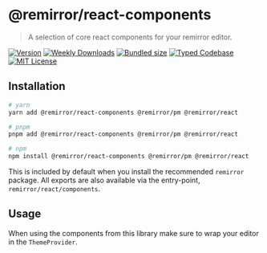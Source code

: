 # @remirror/react-components

> A selection of core react components for your remirror editor.

[![Version][version]][npm] [![Weekly Downloads][downloads-badge]][npm] [![Bundled size][size-badge]][size] [![Typed Codebase][typescript]](#) [![MIT License][license]](#)

[version]: https://flat.badgen.net/npm/v/@remirror/react-components/next
[npm]: https://npmjs.com/package/@remirror/react-components/v/next
[license]: https://flat.badgen.net/badge/license/MIT/purple
[size]: https://bundlephobia.com/result?p=@remirror/react-components
[size-badge]: https://flat.badgen.net/bundlephobia/minzip/@remirror/react-components
[typescript]: https://flat.badgen.net/badge/icon/TypeScript?icon=typescript&label
[downloads-badge]: https://badgen.net/npm/dw/@remirror/react-components/red?icon=npm

## Installation

```bash
# yarn
yarn add @remirror/react-components @remirror/pm @remirror/react

# pnpm
pnpm add @remirror/react-components @remirror/pm @remirror/react

# npm
npm install @remirror/react-components @remirror/pm @remirror/react
```

This is included by default when you install the recommended `remirror` package. All exports are also available via the entry-point, `remirror/react/components`.

## Usage

When using the components from this library make sure to wrap your editor in the `ThemeProvider`.

